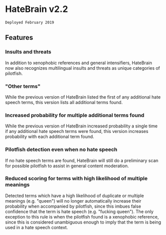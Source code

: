 # HateBrain v2.2

~~~
Deployed February 2019
~~~

## Features

### Insults and threats

In addition to xenophobic references and general intensifiers, HateBrain now also recognizes multilingual insults and threats as unique categories of pilotfish.

### "Other terms"

While the previous version of HateBrain listed the first of any additional hate speech terms, this version lists all additional terms found.

### Increased probability for multiple additional terms found

While the previous version of HateBrain increased probability a single time if any additional hate speech terms were found, this version increases probability with each additional term found.

### Pilotfish detection even when no hate speech

If no hate speech terms are found, HateBrain will still do a preliminary scan for possible pilotfish to assist in general content moderation.

### Reduced scoring for terms with high likelihood of multiple meanings

Detected terms which have a high likelihood of duplicate or multiple meanings (e.g. "queen") will no longer automatically increase their probability when accompanied by pilotfish, since this imbues false confidence that the term is hate speech (e.g. "fucking queen"). The only exception to this rule is when the pilotfish found is a xenophobic reference, since this is considered unambiguous enough to imply that the term is being used in a hate speech context.
